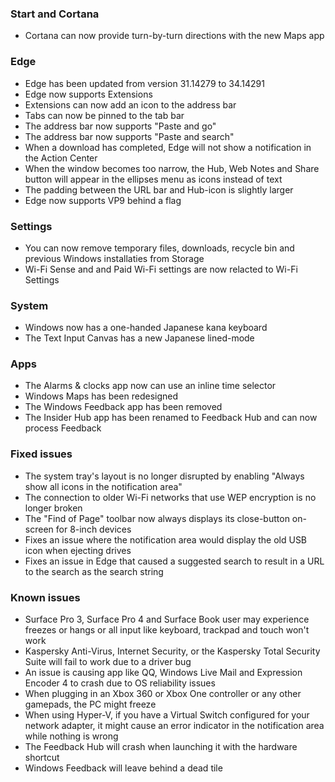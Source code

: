 ### Start and Cortana
- Cortana can now provide turn-by-turn directions with the new Maps app

### Edge
- Edge has been updated from version 31.14279 to 34.14291
- Edge now supports Extensions
- Extensions can now add an icon to the address bar
- Tabs can now be pinned to the tab bar
- The address bar now supports "Paste and go"
- The address bar now supports "Paste and search"
- When a download has completed, Edge will not show a notification in the Action Center
- When the window becomes too narrow, the Hub, Web Notes and Share button will appear in the ellipses menu as icons instead of text
- The padding between the URL bar and Hub-icon is slightly larger
- Edge now supports VP9 behind a flag

### Settings
- You can now remove temporary files, downloads, recycle bin and previous Windows installaties from Storage
- Wi-Fi Sense and and Paid Wi-Fi settings are now relacted to Wi-Fi Settings

### System
- Windows now has a one-handed Japanese kana keyboard
- The Text Input Canvas has a new Japanese lined-mode

### Apps
- The Alarms & clocks app now can use an inline time selector
- Windows Maps has been redesigned
- The Windows Feedback app has been removed
- The Insider Hub app has been renamed to Feedback Hub and can now process Feedback

### Fixed issues
- The system tray's layout is no longer disrupted by enabling "Always show all icons in the notification area"
- The connection to older Wi-Fi networks that use WEP encryption is no longer broken
- The "Find of Page" toolbar now always displays its close-button on-screen for 8-inch devices
- Fixes an issue where the notification area would display the old USB icon when ejecting drives
- Fixes an issue in Edge that caused a suggested search to result in a URL to the search as the search string

### Known issues
- Surface Pro 3, Surface Pro 4 and Surface Book user may experience freezes or hangs or all input like keyboard, trackpad and touch won't work
- Kaspersky Anti-Virus, Internet Security, or the Kaspersky Total Security Suite will fail to work due to a driver bug
- An issue is causing app like QQ, Windows Live Mail and Expression Encoder 4 to crash due to OS reliability issues
- When plugging in an Xbox 360 or Xbox One controller or any other gamepads, the PC might freeze
- When using Hyper-V, if you have a Virtual Switch configured for your network adapter, it might cause an error indicator in the notification area while nothing is wrong
- The Feedback Hub will crash when launching it with the hardware shortcut
- Windows Feedback will leave behind a dead tile
